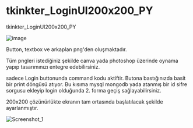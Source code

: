 # tkinkter_LoginUI200x200_PY
tkinkter_LoginUI200x200_PY

![image](https://github.com/oguzhanyazman/tkinkter_LoginUI200x200_PY/assets/36090819/ddf908eb-4e14-442f-b93d-01ff95b21f32)

Button, textbox ve arkaplan png'den oluşmaktadır.

Tüm pngleri istediğiniz şekilde canva yada photoshop üzerinde oynama yapıp tasarımınızı entegre edebilirsiniz.

sadece Login buttonunda command kodu aktiftir. Butona bastığınızda basit bir print döngüsü atıyor. Bu kısıma mysql mongodb yada atanmış bir id sifre sorgusu ekleyip login olduğunda 2. forma geçiş sağlayabilirsiniz.

200x200 çözünürlükte ekranın tam ortasında başlatılacak şekilde ayarlanmıştır.

![Screenshot_1](https://github.com/oguzhanyazman/tkinkter_LoginUI200x200_PY/assets/36090819/b2110db9-deab-4be6-beb4-60cc756700d4)
